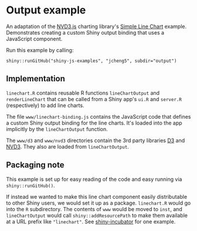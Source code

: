 # Output example

An adaptation of the [NVD3.js](http://nv3d.org/) charting library's [Simple Line Chart](http://nvd3.org/ghpages/line.html) example. Demonstrates creating a custom Shiny output binding that uses a JavaScript component.

Run this example by calling:

`shiny::runGitHub("shiny-js-examples", "jcheng5", subdir="output")`

## Implementation

`linechart.R` contains reusable R functions `lineChartOutput` and `renderLineChart` that can be called from a Shiny app's `ui.R` and `server.R` (respectively) to add line charts.

The file `www/linechart-binding.js` contains the JavaScript code that defines a custom Shiny output binding for the line charts. It's loaded into the app implicitly by the `lineChartOutput` function.

The `www/d3` and `www/nvd3` directories contain the 3rd party libraries [D3](http://d3js.org/) and [NVD3](http://nvd3.org/). They also are loaded from `lineChartOutput`.

## Packaging note

This example is set up for easy reading of the code and easy running via `shiny::runGitHub()`.

If instead we wanted to make this line chart component easily distributable to other Shiny users, we would set it up as a package. `linechart.R` would go into the `R` subdirectory. The contents of `www` would be moved to `inst`, and `lineChartOutput` would call `shiny::addResourcePath` to make them available at a URL prefix like `"linechart"`. See [shiny-incubator](https://github.com/rstudio/shiny-incubator) for one example.
